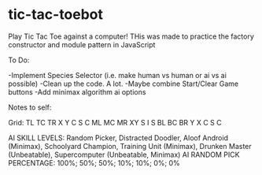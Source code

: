 # tic-tac-toebot

Play Tic Tac Toe against a computer! THis was made to practice the factory constructor and module pattern in JavaScript

To Do:

-Implement Species Selector (i.e. make human vs human or ai vs ai possible)
-Clean up the code. A lot.
-Maybe combine Start/Clear Game buttons
-Add minimax algorithm ai options

Notes to self:

Grid: 
 TL TC TR   X    Y   C S C
 ML MC MR     XY     S I S
 BL BC BR   Y    X   C S C

AI SKILL LEVELS: Random Picker, Distracted Doodler, Aloof Android (Minimax), 
 Schoolyard Champion, Training Unit (Minimax), Drunken Master (Unbeatable), 
 Supercomputer (Unbeatable, Minimax)
AI RANDOM PICK PERCENTAGE: 100%; 50%; 50%; 10%; 10%; 0%; 0%